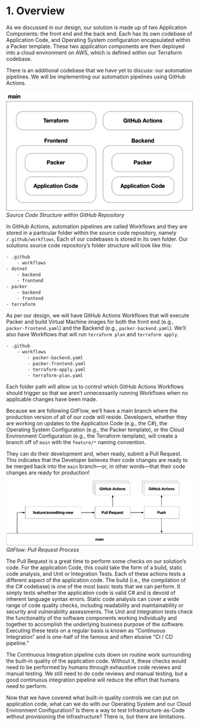 # 1. Overview

As we discussed in our design, our solution is made up of two Application Components: the front end and the back end. Each has its own codebase of Application Code, and Operating System configuration encapsulated within a Packer template. These two application components are then deployed into a cloud environment on AWS, which is defined within our Terraform codebase.

There is an additional codebase that we have yet to discuss: our automation pipelines. We will be implementing our automation pipelines using GitHub Actions. 

![Resource][image-1]
_Source Code Structure within GitHub Repository_

In GitHub Actions, automation pipelines are called Workflows and they are stored in a particular folder within the source code repository, namely `/.github/workflows`. Each of our codebases is stored in its own folder. Our solutions source code repository’s folder structure will look like this:

	- .github
		- workflows
	- dotnet
		- backend
		- frontend
	- packer
		- backend
		- frontend
	- terraform

As per our design, we will have GitHub Actions Workflows that will execute Packer and build Virtual Machine images for both the front end (e.g., `packer-frontend.yaml`) and the Backend (e.g., `packer-backend.yaml`). We’ll also have Workflows that will run `terraform plan` and `terraform apply`. 

	- .github
		- workflows
			- packer-backend.yaml
			- packer-frontend.yaml
			- terraform-apply.yaml
			- terraform-plan.yaml

Each folder path will allow us to control which GitHub Actions Workflows should trigger so that we aren’t unnecessarily running Workflows when no applicable changes have been made.

Because we are following GitFlow, we’ll have a main branch where the production version of all of our code will reside. Developers, whether they are working on updates to the Application Code (e.g., the C#), the Operating System Configuration (e.g., the Packer template), or the Cloud Environment Configuration (e.g., the Terraform template), will create a branch off of `main` with the `feature/*` naming convention. 

They can do their development and, when ready, submit a Pull Request. This indicates that the Developer believes their code changes are ready to be merged back into the `main` branch—or, in other words—that their code changes are ready for production!

![Resource][image-2]
_GitFlow: Pull Request Process_

The Pull Request is a great time to perform some checks on our solution’s code. For the application Code, this could take the form of a build, static code analysis, and Unit or Integration Tests. Each of these actions tests a different aspect of the application code. The build (i.e., the compilation of the C# codebase) is one of the most basic tests that we can perform. It simply tests whether the application code is valid C# and is devoid of inherent language syntax errors. Static code analysis can cover a wide range of code quality checks, including readability and maintainability or security and vulnerability assessments. The Unit and Integration tests check the functionality of the software components working individually and together to accomplish the underlying business purpose of the software. Executing these tests on a regular basis is known as “Continuous Integration” and is one-half of the famous and often elusive “CI / CD pipeline.”

The Continuous Integration pipeline cuts down on routine work surrounding the built-in quality of the application code. Without it, these checks would need to be performed by humans through exhaustive code reviews and manual testing. We still need to do code reviews and manual testing, but a good continuous integration pipeline will reduce the effort that humans need to perform.

Now that we have covered what built-in quality controls we can put on application code, what can we do with our Operating System and our Cloud Environment Configuration? Is there a way to test Infrastructure-as-Code without provisioning the infrastructure? There is, but there are limitations.


[image-1]:	../images/Repository-SourceCode-Structure.png
[image-2]:	../images/Repository-PullRequest.png